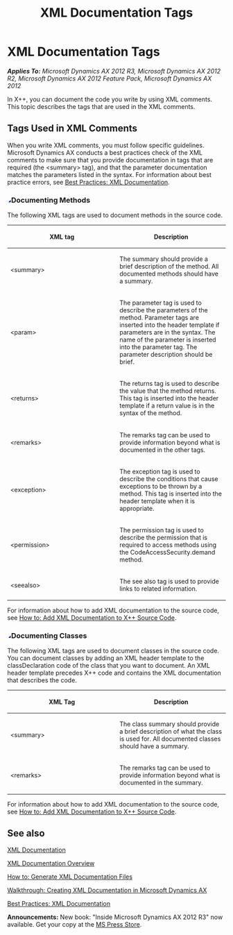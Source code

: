 ﻿---
title: XML Documentation Tags
TOCTitle: XML Documentation Tags
ms:assetid: 9af147a0-de83-410c-a6b9-78efbeda7be3
ms:mtpsurl: https://msdn.microsoft.com/en-us/library/Cc607340(v=AX.60)
ms:contentKeyID: 35248156
ms.date: 05/18/2015
mtps_version: v=AX.60
---

# XML Documentation Tags 


_**Applies To:** Microsoft Dynamics AX 2012 R3, Microsoft Dynamics AX 2012 R2, Microsoft Dynamics AX 2012 Feature Pack, Microsoft Dynamics AX 2012_

In X++, you can document the code you write by using XML comments. This topic describes the tags that are used in the XML comments.

## Tags Used in XML Comments

When you write XML comments, you must follow specific guidelines. Microsoft Dynamics AX conducts a best practices check of the XML comments to make sure that you provide documentation in tags that are required (the \<summary\> tag), and that the parameter documentation matches the parameters listed in the syntax. For information about best practice errors, see [Best Practices: XML Documentation](best-practices-xml-documentation.md).

### ![Cc607340.collapse\_all(en-us,AX.60).gif](images/Gg863931.collapse_all(en-us,AX.60).gif "Cc607340.collapse_all(en-us,AX.60).gif")Documenting Methods

The following XML tags are used to document methods in the source code.

<table>
<colgroup>
<col style="width: 50%" />
<col style="width: 50%" />
</colgroup>
<thead>
<tr class="header">
<th><p>XML tag</p></th>
<th><p>Description</p></th>
</tr>
</thead>
<tbody>
<tr class="odd">
<td><p>&lt;summary&gt;</p></td>
<td><p>The summary should provide a brief description of the method. All documented methods should have a summary.</p></td>
</tr>
<tr class="even">
<td><p>&lt;param&gt;</p></td>
<td><p>The parameter tag is used to describe the parameters of the method. Parameter tags are inserted into the header template if parameters are in the syntax. The name of the parameter is inserted into the parameter tag. The parameter description should be brief.</p></td>
</tr>
<tr class="odd">
<td><p>&lt;returns&gt;</p></td>
<td><p>The returns tag is used to describe the value that the method returns. This tag is inserted into the header template if a return value is in the syntax of the method.</p></td>
</tr>
<tr class="even">
<td><p>&lt;remarks&gt;</p></td>
<td><p>The remarks tag can be used to provide information beyond what is documented in the other tags.</p></td>
</tr>
<tr class="odd">
<td><p>&lt;exception&gt;</p></td>
<td><p>The exception tag is used to describe the conditions that cause exceptions to be thrown by a method. This tag is inserted into the header template when it is appropriate.</p></td>
</tr>
<tr class="even">
<td><p>&lt;permission&gt;</p></td>
<td><p>The permission tag is used to describe the permission that is required to access methods using the CodeAccessSecurity.demand method.</p></td>
</tr>
<tr class="odd">
<td><p>&lt;seealso&gt;</p></td>
<td><p>The see also tag is used to provide links to related information.</p></td>
</tr>
</tbody>
</table>


For information about how to add XML documentation to the source code, see [How to: Add XML Documentation to X++ Source Code](how-to-add-xml-documentation-to-x-source-code.md).

### ![Cc607340.collapse\_all(en-us,AX.60).gif](images/Gg863931.collapse_all(en-us,AX.60).gif "Cc607340.collapse_all(en-us,AX.60).gif")Documenting Classes

The following XML tags are used to document classes in the source code. You can document classes by adding an XML header template to the classDeclaration code of the class that you want to document. An XML header template precedes X++ code and contains the XML documentation that describes the code.

<table>
<colgroup>
<col style="width: 50%" />
<col style="width: 50%" />
</colgroup>
<thead>
<tr class="header">
<th><p>XML Tag</p></th>
<th><p>Description</p></th>
</tr>
</thead>
<tbody>
<tr class="odd">
<td><p>&lt;summary&gt;</p></td>
<td><p>The class summary should provide a brief description of what the class is used for. All documented classes should have a summary.</p></td>
</tr>
<tr class="even">
<td><p>&lt;remarks&gt;</p></td>
<td><p>The remarks tag can be used to provide information beyond what is documented in the summary.</p></td>
</tr>
</tbody>
</table>


For information about how to add XML documentation to the source code, see [How to: Add XML Documentation to X++ Source Code](how-to-add-xml-documentation-to-x-source-code.md).

## See also

[XML Documentation](xml-documentation.md)

[XML Documentation Overview](xml-documentation-overview.md)

[How to: Generate XML Documentation Files](how-to-generate-xml-documentation-files.md)

[Walkthrough: Creating XML Documentation in Microsoft Dynamics AX](walkthrough-creating-xml-documentation-in-microsoft-dynamics-ax.md)

[Best Practices: XML Documentation](best-practices-xml-documentation.md)

  
**Announcements:** New book: "Inside Microsoft Dynamics AX 2012 R3" now available. Get your copy at the [MS Press Store](https://www.microsoftpressstore.com/store/inside-microsoft-dynamics-ax-2012-r3-9780735685109).

